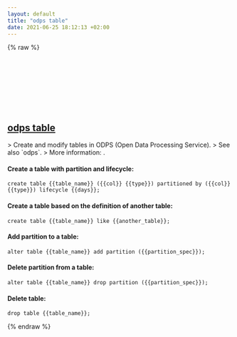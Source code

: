 ```yaml
---
layout: default
title: "odps table"
date: 2021-06-25 18:12:13 +02:00
---
```

{% raw %}
<h2 id="odps-table">
  <a href="/en/common/odps-table.html">odps table</a> <a href="#odps-table"><svg class="icon">
    <use href="/assets/images/unicode_sprite.svg#link" />
  </svg></a>
</h2>
> Create and modify tables in ODPS (Open Data Processing Service).
> See also `odps`.
> More information: <https://www.alibabacloud.com/help/doc-detail/27971.htm>.

#### Create a table with partition and lifecycle:
```shell
create table {{table_name}} ({{col}} {{type}}) partitioned by ({{col}} {{type}}) lifecycle {{days}};
```
#### Create a table based on the definition of another table:
```shell
create table {{table_name}} like {{another_table}};
```
#### Add partition to a table:
```shell
alter table {{table_name}} add partition ({{partition_spec}});
```
#### Delete partition from a table:
```shell
alter table {{table_name}} drop partition ({{partition_spec}});
```
#### Delete table:
```shell
drop table {{table_name}};
```
{% endraw %}
